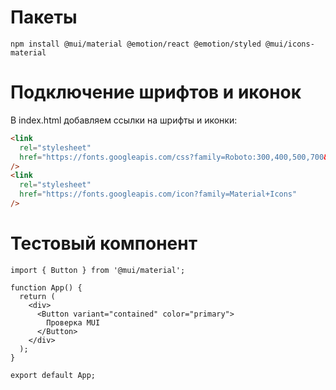 # Пакеты

```
npm install @mui/material @emotion/react @emotion/styled @mui/icons-material
```

# Подключение шрифтов и иконок

В index.html добавляем ссылки на шрифты и иконки:

```html
<link
  rel="stylesheet"
  href="https://fonts.googleapis.com/css?family=Roboto:300,400,500,700&display=swap"
/>
<link
  rel="stylesheet"
  href="https://fonts.googleapis.com/icon?family=Material+Icons"
/>
```

# Тестовый компонент

```react
import { Button } from '@mui/material';

function App() {
  return (
    <div>
      <Button variant="contained" color="primary">
        Проверка MUI
      </Button>
    </div>
  );
}

export default App;
```

